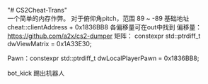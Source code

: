 ﻿"# CS2Cheat-Trans"  
一个简单的内存作弊。
对于俯仰角pitch，范围 89 ~ -89 
基础地址 cheat::clientAddress + 0x1836BB8
各偏移量可在out中找到
偏移量： https://github.com/a2x/cs2-dumper
矩阵： constexpr std::ptrdiff_t dwViewMatrix = 0x1A33E30;

Pawn：constexpr std::ptrdiff_t dwLocalPlayerPawn = 0x1836BB8;

bot_kick 踢出机器人
